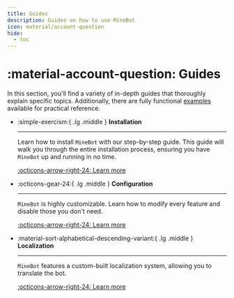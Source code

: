 ```yaml
---
title: Guides
description: Guides on how to use MineBot
icon: material/account-question
hide:
  - toc
---
```


# :material-account-question: Guides

In this section, you'll find a variety of in-depth guides that thoroughly explain specific topics. Additionally, there are fully functional [examples](../examples/index.md) available for practical reference.

<div class="grid cards" markdown>

-   :simple-exercism:{ .lg .middle } **Installation**

    ---

    Learn how to install `MineBot` with our step-by-step guide. This guide will walk you through the entire installation process, ensuring you have `MineBot` up and running in no time.

    [:octicons-arrow-right-24: Learn more](./installation/index.md)

-   :octicons-gear-24:{ .lg .middle } **Configuration**

    ---

    `MineBot` is highly customizable. Learn how to modify every
    feature and disable those you don't need.

    [:octicons-arrow-right-24: Learn more](./configuration/index.md)

-   :material-sort-alphabetical-descending-variant:{ .lg .middle } **Localization**

    ---

    `MineBot` features a custom-built localization system, allowing
    you to translate the bot.

    [:octicons-arrow-right-24: Learn more](./localization/index.md)

</div>